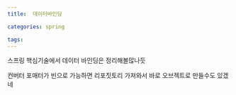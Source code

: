 ```yaml
---
title:  데이터바인딩

categories: spring

tags: 
---
```


  
  
스프링 핵심기술에서 데이터 바인딩은 정리해볼많나듯  
  
컨버터 포매터가 빈으로 가능하면 리포짓토리 가져와서 바로 오브젝트로 만들수도 있겠네  
